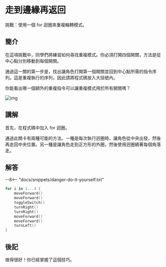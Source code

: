 # 走到邊緣再返回

挑戰：使用一個 for 迴圈來重複輪轉模式。

## 簡介

在這項挑戰中，同學們將練習如何尋找重複模式。你必須打開四個開關，方法是從中心點分別移動到每個開關。

通過這一關的第一步是，找出讓角色打開第一個開關並回到中心點所需的指令序列。這是重複執行的序列，因此請將程式碼放入大括號內。

你能看出哪一個額外的重複指令可以讓重複模式用於所有開關嗎？

![img](https://imagedelivery.net/cdkaXPuFls5qlrh3GM4hfA/9e8b94b8-1930-47eb-b7a2-fb9cdf249800/public)

## 講解

首先，在程式碼中加入 for 迴圈。

通過此關卡有兩種可能的方法。一種是每次執行迥圈時，讓角色從中央出發，然後再走回中央位置。另一種是讓角色走到正方形的外圈，然後使用迥圈繞著每個角落走。

## 解答

--8<-- "docs/snippets/danger-do-it-yourself.txt"

```swift linenums="1"
for i in 1...4 {
    moveForward()
    moveForward()
    toggleSwitch()
    turnRight()
    turnRight()
    moveForward()
    moveForward()
    turnLeft()
}
```

## 後記

做得很好！你已經掌握了這個技巧。
